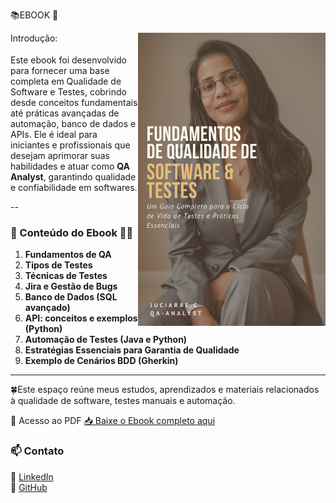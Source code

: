  📚EBOOK  💚  

<img align="right" src="https://raw.githubusercontent.com/juciiara/readme-images/main/Capa.png" width="300" />

Introdução:
<p style="color: #FF6347; font-family: 'Courier New', monospace; font-size: 18px;">
 
Este ebook foi desenvolvido para fornecer uma base completa em Qualidade de Software e Testes, cobrindo desde conceitos fundamentais até práticas avançadas de automação, banco de dados e APIs. Ele é ideal para iniciantes e profissionais que desejam aprimorar suas habilidades e atuar como <strong>QA Analyst</strong>, garantindo qualidade e confiabilidade em softwares.
</p>


--
### 📂 Conteúdo do Ebook  🕵️‍♀️
1. **Fundamentos de QA**  
2. **Tipos de Testes**  
3. **Técnicas de Testes**  
4. **Jira e Gestão de Bugs**  
5. **Banco de Dados (SQL avançado)**  
6. **API: conceitos e exemplos (Python)**  
7. **Automação de Testes (Java e Python)**  
8. **Estratégias Essenciais para Garantia de Qualidade**  
9. **Exemplo de Cenários BDD (Gherkin)**  

---
 🍀Este espaço reúne meus estudos, aprendizados e materiais relacionados à qualidade de software, testes manuais e automação.  

 📄 Acesso ao PDF
[📥 Baixe o Ebook completo aqui](https://github.com/juciiara/fundamentos-qa/blob/main/QA%20Conceitos%20e%20Aplica%C3%A7%C3%B5es.pdf)



### 📫 Contato
🔗 [LinkedIn](https://www.linkedin.com/in/juciara-e-c)  
🔗 [GitHub](https://github.com/juciiara)
